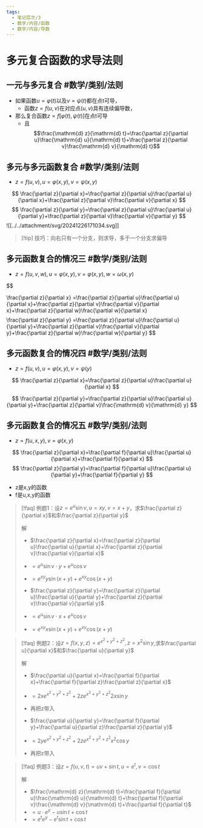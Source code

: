 ```yaml
---
tags:
  - 笔记层次/3
  - 数学/内容/函数
  - 数学/内容/导数
---
```


# 多元复合函数的求导法则 
## 一元与多元复合 #数学/类别/法则 

- 如果函数$u=\varphi(t)$以及$v=\psi(t)$都在点t可导，
	- 函数$z=f(u,v)$在对应点$(u,v)$具有连续偏导数，
- 那么复合函数$z=f[\varphi(t),\psi(t)]$在点t可导
	- 且$$\frac{\mathrm{d} z}{\mathrm{d} t}=\frac{\partial z}{\partial u}\frac{\mathrm{d} u}{\mathrm{d} t}+\frac{\partial z}{\partial v}\frac{\mathrm{d} v}{\mathrm{d} t}$$

## 多元与多元函数复合 #数学/类别/法则 

- $z=f(u,v), u=\varphi(x,y),v=\psi(x,y)$

$$
\frac{\partial z}{\partial x}=\frac{\partial z}{\partial u}\frac{\partial u}{\partial x}+\frac{\partial z}{\partial v}\frac{\partial v}{\partial x}
$$
$$
\frac{\partial z}{\partial y}=\frac{\partial z}{\partial u}\frac{\partial u}{\partial y}+\frac{\partial z}{\partial v}\frac{\partial v}{\partial y}
$$
![[../../attachment/svg/20241226171034.svg]]

> [!tip] 技巧：向右只有一个分支，则求导，多于一个分支求偏导

## 多元函数复合的情况三 #数学/类别/法则 

- $z=f(u,v,w),u=\varphi(x,y),v=\varphi(x,y),w=\omega(x,y)$

$$

\frac{\partial z}{\partial x} =\frac{\partial z}{\partial u}\frac{\partial u}{\partial x}+\frac{\partial z}{\partial v}\frac{\partial v}{\partial x}+\frac{\partial z}{\partial w}\frac{\partial w}{\partial x}
$$
$$
\frac{\partial z}{\partial y} =\frac{\partial z}{\partial u}\frac{\partial u}{\partial y}+\frac{\partial z}{\partial v}\frac{\partial v}{\partial y}+\frac{\partial z}{\partial w}\frac{\partial w}{\partial y}
$$

## 多元函数复合的情况四 #数学/类别/法则 

- $z=f(u,v), u=\varphi(x,y),v=\psi(y)$

$$
\frac{\partial z}{\partial x}=\frac{\partial z}{\partial u}\frac{\partial u}{\partial x}
$$

$$
\frac{\partial z}{\partial y}=\frac{\partial z}{\partial u}\frac{\partial u}{\partial y}+\frac{\partial z}{\partial v}\frac{\mathrm{d} v}{\mathrm{d} y}
$$

## 多元函数复合的情况五 #数学/类别/法则 

- $z=f(u,x,y),v=\varphi(x,y)$

$$
\frac{\partial z}{\partial x}=\frac{\partial f}{\partial u}\frac{\partial u}{\partial x}+\frac{\partial f}{\partial x}
$$
$$
\frac{\partial z}{\partial y}=\frac{\partial f}{\partial u}\frac{\partial u}{\partial y}+\frac{\partial f}{\partial y}
$$

- z是x,y的函数
- f是u,x,y的函数

> [!faq] 例题1：设$z=e^{u}\sin v,u=xy,v=x+y$，求$\frac{\partial z}{\partial x}$和$\frac{\partial z}{\partial y}$
> 
> 解
> 
> - $\frac{\partial z}{\partial x}=\frac{\partial z}{\partial u}\frac{\partial u}{\partial x}+\frac{\partial z}{\partial v}\frac{\partial v}{\partial x}$
> - $=e^{u}\sin v\cdot y+e^{u}\cos v$
> - $=e^{xy}y\sin(x+y)+e^{xy}\cos(x+y)$
> 
> - $\frac{\partial z}{\partial y}=\frac{\partial z}{\partial u}\frac{\partial u}{\partial y}+\frac{\partial z}{\partial v}\frac{\partial v}{\partial y}$
> - $=e^{u}\sin v\cdot x+e^{u}\cos v$
> - $=e^{xy}x\sin(x+y)+e^{xy}\cos(x+y)$

> [!faq] 例题2：设$z=f(x,y,z)=e^{x^{2}+y^{2}+z^{2}},z=x^{2}\sin y$,求$\frac{\partial u}{\partial x}$和$\frac{\partial u}{\partial y}$
> 
> 解
> 
> - $\frac{\partial u}{\partial x}=\frac{\partial f}{\partial x}+\frac{\partial f}{\partial z}\frac{\partial z}{\partial x}$
> - $=2xe^{x^{2}+y^{2}+z^{2}}+2ze^{x^{2}+y^{2}+z^{2}}2x\sin y$
> - 再把z带入
> 
> - $\frac{\partial u}{\partial y}=\frac{\partial f}{\partial y}+\frac{\partial u}{\partial z}\frac{\partial z}{\partial y}$
> - $=2ye^{x^{2}+y^{2}+z^{2}}+2ze^{x^{2}+y^{2}+z^{2}}x^{2}\cos y$
> - 再把z带入

> [!faq] 例题3：设$z=f(u,v,t)=uv+\sin t,u=e^{t},v=\cos t$
> 
> 解
> 
> - $\frac{\mathrm{d} z}{\mathrm{d} t}=\frac{\partial f}{\partial u}\frac{\mathrm{d} u}{\mathrm{d} t}+\frac{\partial f}{\partial v}\frac{\mathrm{d} v}{\mathrm{d} t}+\frac{\partial f}{\partial t}$
> - $=u\cdot e^{y}-u\sin t+\cos t$
> - $=e^{t}e^{y}-e^{t}\sin t+\cos t$

